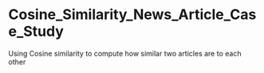 # Cosine_Similarity_News_Article_Case_Study
Using Cosine similarity to compute how similar two articles are to each other

